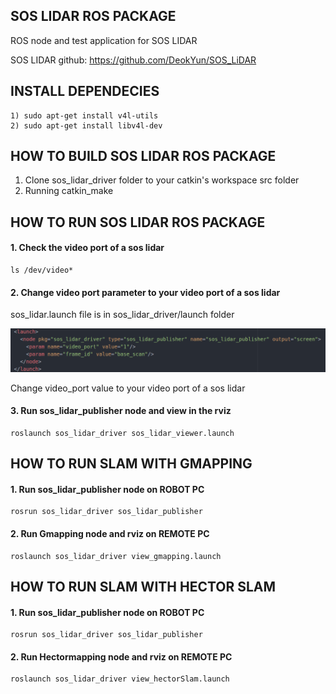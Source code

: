 ## SOS LIDAR ROS PACKAGE
ROS node and test application for SOS LIDAR

SOS LIDAR github:  https://github.com/DeokYun/SOS_LiDAR

## INSTALL DEPENDECIES
    1) sudo apt-get install v4l-utils
    2) sudo apt-get install libv4l-dev

## HOW TO BUILD SOS LIDAR ROS PACKAGE

1) Clone sos_lidar_driver folder to your catkin's workspace src folder
2) Running catkin_make 
    

## HOW TO RUN SOS LIDAR ROS PACKAGE
#### 1. Check the video port of a sos lidar
    ls /dev/video*
    
#### 2. Change video port parameter to your video port of a sos lidar
  sos_lidar.launch file is in sos_lidar_driver/launch folder

  ![sos_lidar_launch](./img/soslidar.png)

  Change video_port value to your video port of a sos lidar
    
    
#### 3. Run sos_lidar_publisher node and view in the rviz
    roslaunch sos_lidar_driver sos_lidar_viewer.launch
    
## HOW TO RUN SLAM WITH GMAPPING
#### 1. Run sos_lidar_publisher node on ROBOT PC
    rosrun sos_lidar_driver sos_lidar_publisher 
    
#### 2. Run Gmapping node and rviz on REMOTE PC
    roslaunch sos_lidar_driver view_gmapping.launch
    
## HOW TO RUN SLAM WITH HECTOR SLAM
#### 1. Run sos_lidar_publisher node on ROBOT PC
    rosrun sos_lidar_driver sos_lidar_publisher 
    
#### 2. Run Hectormapping node and rviz on REMOTE PC
    roslaunch sos_lidar_driver view_hectorSlam.launch

